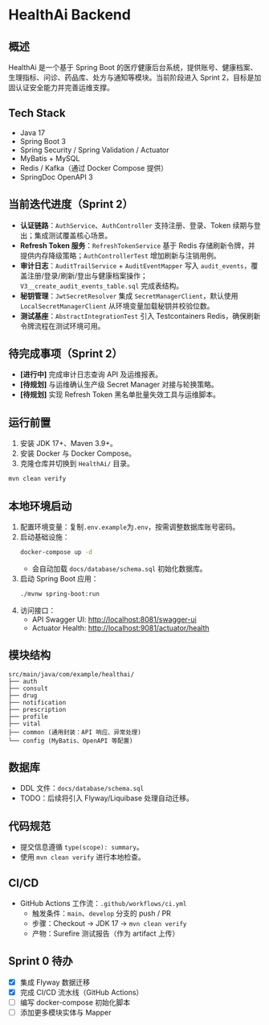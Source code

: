 # HealthAi Backend

## 概述
HealthAi 是一个基于 Spring Boot 的医疗健康后台系统，提供账号、健康档案、生理指标、问诊、药品库、处方与通知等模块。当前阶段进入 Sprint 2，目标是加固认证安全能力并完善运维支撑。

## Tech Stack
- Java 17
- Spring Boot 3
- Spring Security / Spring Validation / Actuator
- MyBatis + MySQL
- Redis / Kafka（通过 Docker Compose 提供）
- SpringDoc OpenAPI 3

## 当前迭代进度（Sprint 2）
- **认证链路**：`AuthService`、`AuthController` 支持注册、登录、Token 续期与登出；集成测试覆盖核心场景。
- **Refresh Token 服务**：`RefreshTokenService` 基于 Redis 存储刷新令牌，并提供内存降级策略；`AuthControllerTest` 增加刷新与注销用例。
- **审计日志**：`AuditTrailService` + `AuditEventMapper` 写入 `audit_events`，覆盖注册/登录/刷新/登出与健康档案操作；`V3__create_audit_events_table.sql` 完成表结构。
- **秘钥管理**：`JwtSecretResolver` 集成 `SecretManagerClient`，默认使用 `LocalSecretManagerClient` 从环境变量加载秘钥并校验位数。
- **测试基座**：`AbstractIntegrationTest` 引入 Testcontainers Redis，确保刷新令牌流程在测试环境可用。

## 待完成事项（Sprint 2）
- **[进行中]** 完成审计日志查询 API 及运维报表。
- **[待规划]** 与运维确认生产级 Secret Manager 对接与轮换策略。
- **[待规划]** 实现 Refresh Token 黑名单批量失效工具与运维脚本。

## 运行前置
1. 安装 JDK 17+、Maven 3.9+。
2. 安装 Docker 与 Docker Compose。
3. 克隆仓库并切换到 `HealthAi/` 目录。

```bash
mvn clean verify
```

## 本地环境启动
1. 配置环境变量：复制`.env.example`为`.env`，按需调整数据库账号密码。
2. 启动基础设施：
   ```bash
   docker-compose up -d
   ```
   - 会自动加载 `docs/database/schema.sql` 初始化数据库。
2. 启动 Spring Boot 应用：
   ```bash
   ./mvnw spring-boot:run
   ```
3. 访问接口：
   - API Swagger UI: [http://localhost:8081/swagger-ui](http://localhost:8081/swagger-ui)
   - Actuator Health: [http://localhost:9081/actuator/health](http://localhost:9081/actuator/health)

## 模块结构
```
src/main/java/com/example/healthai/
├── auth
├── consult
├── drug
├── notification
├── prescription
├── profile
├── vital
├── common (通用封装：API 响应、异常处理)
└── config (MyBatis、OpenAPI 等配置)
```

## 数据库
- DDL 文件：`docs/database/schema.sql`
- TODO：后续将引入 Flyway/Liquibase 处理自动迁移。

## 代码规范
- 提交信息遵循 `type(scope): summary`。
- 使用 `mvn clean verify` 进行本地检查。

## CI/CD
- GitHub Actions 工作流：`.github/workflows/ci.yml`
  - 触发条件：`main`、`develop` 分支的 push / PR
  - 步骤：Checkout → JDK 17 → `mvn clean verify`
  - 产物：Surefire 测试报告（作为 artifact 上传）

## Sprint 0 待办
- [x] 集成 Flyway 数据迁移
- [x] 完成 CI/CD 流水线（GitHub Actions）
- [ ] 编写 docker-compose 初始化脚本
- [ ] 添加更多模块实体与 Mapper
